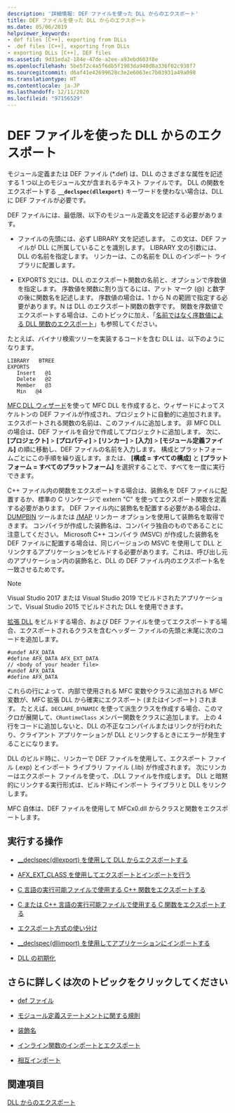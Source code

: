 ```yaml
---
description: '詳細情報: DEF ファイルを使った DLL からのエクスポート'
title: DEF ファイルを使った DLL からのエクスポート
ms.date: 05/06/2019
helpviewer_keywords:
- def files [C++], exporting from DLLs
- .def files [C++], exporting from DLLs
- exporting DLLs [C++], DEF files
ms.assetid: 9d31eda2-184e-47de-a2ee-a93ebd603f8e
ms.openlocfilehash: 5be5f2c4a5f6db5f1983da940d8a336f02c938f7
ms.sourcegitcommit: d6af41e42699628c3e2e6063ec7b03931a49a098
ms.translationtype: HT
ms.contentlocale: ja-JP
ms.lasthandoff: 12/11/2020
ms.locfileid: "97156529"
---
```

# <a name="exporting-from-a-dll-using-def-files"></a>DEF ファイルを使った DLL からのエクスポート

モジュール定義または DEF ファイル (*.def) は、DLL のさまざまな属性を記述する 1 つ以上のモジュール文が含まれるテキスト ファイルです。 DLL の関数をエクスポートする **`__declspec(dllexport)`** キーワードを使わない場合は、DLL に DEF ファイルが必要です。

DEF ファイルには、最低限、以下のモジュール定義文を記述する必要があります。

- ファイルの先頭には、必ず LIBRARY 文を記述します。 この文は、DEF ファイルが DLL に所属していることを識別します。 LIBRARY 文の引数には、DLL の名前を指定します。 リンカーは、この名前を DLL のインポート ライブラリに配置します。

- EXPORTS 文には、DLL のエクスポート関数の名前と、オプションで序数値を指定します。 序数値を関数に割り当てるには、アット マーク (@) と数字の後に関数名を記述します。 序数値の場合は、1 から N の範囲で指定する必要があります。N は DLL のエクスポート関数の数字です。 関数を序数値でエクスポートする場合は、このトピックに加え、「[名前ではなく序数値による DLL 関数のエクスポート](exporting-functions-from-a-dll-by-ordinal-rather-than-by-name.md)」も参照してください。

たとえば、バイナリ検索ツリーを実装するコードを含む DLL は、以下のようになります。

```
LIBRARY   BTREE
EXPORTS
   Insert   @1
   Delete   @2
   Member   @3
   Min   @4
```

[MFC DLL ウィザード](../mfc/reference/mfc-dll-wizard.md)を使って MFC DLL を作成すると、ウィザードによってスケルトンの DEF ファイルが作成され、プロジェクトに自動的に追加されます。 エクスポートされる関数の名前は、このファイルに追加します。 非 MFC DLL の場合は、DEF ファイルを自分で作成してプロジェクトに追加します。 次に、 **[プロジェクト]**  >  **[プロパティ]**  >  **[リンカー]**  >  **[入力]**  >  **[モジュール定義ファイル]** の順に移動し、DEF ファイルの名前を入力します。 構成とプラットフォームごとにこの手順を繰り返します。または、 **[構成 = すべての構成]** と **[プラットフォーム = すべてのプラットフォーム]** を選択することで、すべてを一度に実行できます。

C++ ファイル内の関数をエクスポートする場合は、装飾名を DEF ファイルに配置するか、標準の C リンケージで extern "C" を使ってエクスポート関数を定義する必要があります。 DEF ファイル内に装飾名を配置する必要がある場合は、[DUMPBIN](../build/reference/dumpbin-reference.md) ツールまたは [/MAP](../build/reference/map-generate-mapfile.md) リンカー オプションを使用して装飾名を取得できます。 コンパイラが作成した装飾名は、コンパイラ独自のものであることに注意してください。 Microsoft C++ コンパイラ (MSVC) が作成した装飾名を DEF ファイルに配置する場合は、同じバージョンの MSVC を使用して DLL とリンクするアプリケーションをビルドする必要があります。これは、呼び出し元のアプリケーション内の装飾名と、DLL の DEF ファイル内のエクスポート名を一致させるためです。

> [!NOTE]
> Visual Studio 2017 または Visual Studio 2019 でビルドされたアプリケーションで、Visual Studio 2015 でビルドされた DLL を使用できます。

[拡張 DLL](../build/extension-dlls-overview.md) をビルドする場合、および DEF ファイルを使ってエクスポートする場合、エクスポートされるクラスを含むヘッダー ファイルの先頭と末尾に次のコードを追加します。

```
#undef AFX_DATA
#define AFX_DATA AFX_EXT_DATA
// <body of your header file>
#undef AFX_DATA
#define AFX_DATA
```

これらの行によって、内部で使用される MFC 変数やクラスに追加される MFC 変数が、MFC 拡張 DLL から確実にエクスポート (またはインポート) されます。 たとえば、`DECLARE_DYNAMIC` を使って派生クラスを作成する場合、このマクロが展開して、`CRuntimeClass` メンバー関数をクラスに追加します。 上の 4 行をコードに追加しないと、DLL の不正なコンパイルまたはリンクが行われたり、クライアント アプリケーションが DLL とリンクするときにエラーが発生することになります。

DLL のビルド時に、リンカーで DEF ファイルを使用して、エクスポート ファイル (.exp) とインポート ライブラリ ファイル (.lib) が作成されます。 次にリンカーはエクスポート ファイルを使って、.DLL ファイルを作成します。 DLL と暗黙的にリンクする実行形式は、ビルド時にインポート ライブラリと DLL をリンクします。

MFC 自体は、DEF ファイルを使用して MFCx0.dll からクラスと関数をエクスポートします。

## <a name="what-do-you-want-to-do"></a>実行する操作

- [__declspec(dllexport) を使用して DLL からエクスポートする](exporting-from-a-dll-using-declspec-dllexport.md)

- [AFX_EXT_CLASS を使用してエクスポートとインポートを行う](exporting-and-importing-using-afx-ext-class.md)

- [C 言語の実行可能ファイルで使用する C++ 関数をエクスポートする](exporting-cpp-functions-for-use-in-c-language-executables.md)

- [C または C++ 言語の実行可能ファイルで使用する C 関数をエクスポートする](exporting-c-functions-for-use-in-c-or-cpp-language-executables.md)

- [エクスポート方式の使い分け](determining-which-exporting-method-to-use.md)

- [__declspec(dllimport) を使用してアプリケーションにインポートする](importing-into-an-application-using-declspec-dllimport.md)

- [DLL の初期化](run-time-library-behavior.md#initializing-a-dll)

## <a name="what-do-you-want-to-know-more-about"></a>さらに詳しくは次のトピックをクリックしてください

- [def ファイル](reference/module-definition-dot-def-files.md)

- [モジュール定義ステートメントに関する規則](reference/rules-for-module-definition-statements.md)

- [装飾名](reference/decorated-names.md)

- [インライン関数のインポートとエクスポート](importing-and-exporting-inline-functions.md)

- [相互インポート](mutual-imports.md)

## <a name="see-also"></a>関連項目

[DLL からのエクスポート](exporting-from-a-dll.md)
